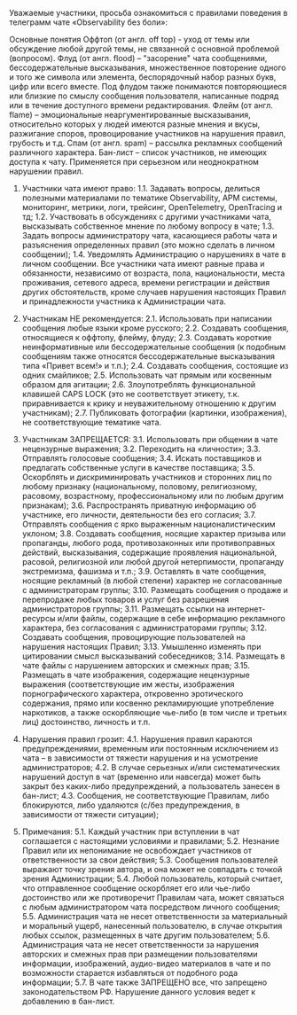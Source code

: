 
Уважаемые участники, просьба ознакомиться с правилами поведения в телеграмм чате «Observability без боли»:

Основные понятия
Оффтоп (от англ. off top) - уход от темы или обсуждение любой другой темы, не связанной с основной проблемой (вопросом).
Флуд (от англ. flood) – "засорение" чата сообщениями, бессодержательные высказывания, множественное повторение одного и того же символа или элемента, беспорядочный набор разных букв, цифр или всего вместе. Под флудом также понимаются повторяющиеся или близкие по смыслу сообщения пользователя, написанные подряд или в течение доступного времени редактирования.
Флейм (от англ. flame) – эмоциональные неаргументированные высказывания, относительно которых у людей имеются разные мнения и вкусы, разжигание споров, провоцирование участников на нарушения правил, грубость и т.д.
Спам (от англ. spam) – рассылка рекламных сообщений различного характера.
Бан-лист – список участников, не имеющих доступа к чату. Применяется при серьезном или неоднократном нарушении правил.

1.	Участники чата имеют право:
 1.1.	Задавать вопросы, делиться полезными материалами по тематике Observability, APM системы, мониторинг, метрики, логи, трейсинг, OpenTelemetry, OpenTracing и тд;
 1.2.	Участвовать в обсуждениях с другими участниками чата, высказывать собственное мнение по любому вопросу в чате;
 1.3.	Задать вопросы администратору чата, касающиеся работы чата и разъяснения определенных правил (это можно сделать в личном сообщении);
 1.4.	Уведомлять Администрацию о нарушениях в чате в личном сообщении. Все участники чата имеют равные права и обязанности, независимо от возраста, пола, национальности, места проживания, сетевого адреса, времени регистрации и действия других обстоятельств, кроме случаев нарушения настоящих Правил и принадлежности участника к Администрации чата.

2.	Участникам НЕ рекомендуется:
 2.1.	Использовать при написании сообщения любые языки кроме русского;
 2.2.	Создавать сообщения, относящиеся к оффтопу, флейму, флуду;
 2.3.	Создавать короткие неинформативные или бессодержательные сообщения (к подобным сообщениям также относятся бессодержательные высказывания типа «Привет всем!» и т.п.);
 2.4.	Создавать сообщения, состоящие из одних смайликов;
 2.5.	Использовать чат прямым или косвенным образом для агитации;
 2.6.	Злоупотреблять функциональной клавишей CAPS LOCK (это не соответствует этикету, т.к. приравнивается к крику и неуважительному отношению к другим участникам);
2.7.	Публиковать фотографии (картинки, изображения), не соответствующие тематике чата.

3.	Участникам ЗАПРЕЩАЕТСЯ:
 3.1.	Использовать при общении в чате нецензурные выражения;
 3.2.	Переходить на «личности»;
 3.3.	Отправлять голосовые сообщения;
 3.4.	Искать поставщиков и предлагать собственные услуги в качестве поставщика;
 3.5.	Оскорблять и дискриминировать участников и сторонних лиц по любому признаку (национальному, половому, религиозному, расовому, возрастному, профессиональному или по любым другим признакам);
 3.6.	Распространять приватную информацию об участнике, его личности, деятельности без его согласия;
 3.7.	Отправлять сообщения с ярко выраженным националистическим уклоном;
 3.8.	Создавать сообщения, носящие характер призыва или пропаганды, любого рода, противозаконных или противоправных действий, высказывания, содержащие проявления национальной, расовой, религиозной или любой другой нетерпимости, пропаганду экстремизма, фашизма и т.п.;
 3.9.	Оставлять в  чате сообщения, носящие рекламный (в любой степени) характер не согласованные с администраторам группы;
 3.10.	Размещать сообщения о продаже и перепродаже любых товаров и услуг без разрешения администраторов группы;
 3.11.	Размещать ссылки на интернет-ресурсы и/или файлы, содержащие в себе информацию рекламного характера, без согласования с администраторами группы;
 3.12.	Создавать сообщения, провоцирующие пользователей на нарушения настоящих Правил;
 3.13.	Умышленно изменять при цитировании смысл высказываний собеседников;
 3.14.	Размещать в чате файлы с нарушением авторских и смежных прав;
 3.15.	Размещать в чате изображения, содержащие нецензурные выражения (соответствующие им жесты, изображения порнографического характера, откровенно эротического содержания, прямо или косвенно рекламирующие употребление наркотиков, а также оскорбляющие чье-либо (в том числе и третьих лиц) достоинство, личность и т.п.

4.	Нарушения правил грозит:
 4.1.	Нарушения правил караются предупреждениями, временным или постоянным исключением из чата – в зависимости от тяжести нарушения и на усмотрение администраторов;
 4.2.	В случае серьезных и/или систематических нарушений доступ в чат (временно или навсегда) может быть закрыт без каких-либо предупреждений, а пользователь занесен в бан-лист;
 4.3.	Сообщения, не соответствующие Правилам, либо блокируются, либо удаляются (с/без предупреждения, в зависимости от тяжести ситуации);

5.	Примечания:
 5.1.	Каждый участник при вступлении в чат соглашается с настоящими условиями и правилами;
 5.2.	Незнание Правил или их непонимание не освобождает участников от ответственности за свои действия;
 5.3.	Сообщения пользователей выражают точку зрения автора, и она может не совпадать с точкой зрения Администрации;
 5.4.	Любой пользователь, который считает, что отправленное сообщение оскорбляет его или чье-либо достоинство или же противоречит Правилам чата, может связаться с любым администратором чата посредством личного сообщения;
 5.5.	Администрация чата не несет ответственности за материальный и моральный ущерб, нанесенный пользователю, в случае открытия любых ссылок, размещенных в чате другим пользователем;
 5.6.	Администрация чата не несет ответственности за нарушения авторских и смежных прав при размещении пользователями информации, изображений, аудио-видео материалов в чате и по возможности старается избавляться от подобного рода информации;
 5.7.	В чате также ЗАПРЕЩЕНО все, что запрещено законодательством РФ. Нарушение данного условия ведет к добавлению в бан-лист.
